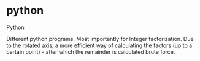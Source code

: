 # python
Python

Different python programs. 
Most importantly for Integer factorization. Due to the rotated axis, a more efficient way of calculating the factors (up to a certain point) - after which the remainder is calculated brute force.
